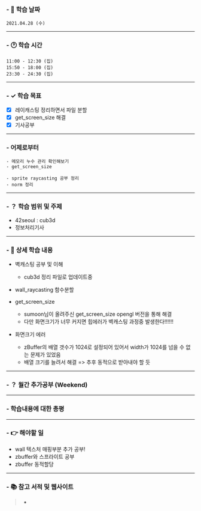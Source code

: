 ### - 📆 학습 날짜
	2021.04.28 (수)
___
### - 🕐 학습 시간
```
11:00 - 12:30 (집)
15:50 - 18:00 (집)
23:30 - 24:30 (집)
```
___
### - ✓ 학습 목표
- [x] 레이캐스팅 정리하면서 파일 분할
- [x] get_screen_size 해결
- [x] 기사공부
___
### - 어제로부터
```
- 메모리 누수 관리 확인해보기
- get_screen_size

- sprite raycasting 공부 정리
- norm 정리
```
___
### - ？ 학습 범위 및 주제
- 42seoul : cub3d
- 정보처리기사
___
### - 📝 상세 학습 내용
- 벽캐스팅 공부 및 이해
  - cub3d 정리 파일로 업데이트중
- wall_raycasting 함수분할

- get_screen_size
  - sumoon님이 올려주신 get_screen_size opengl 버전을 통해 해결
  - 다만 화면크기가 너무 커지면 힙에러가 벽캐스팅 과정중 발생한다!!!!!!

- 화면크기 에러
  - zBuffer의 배열 갯수가 1024로 설정되어 있어서 width가 1024를 넘을 수 없는 문제가 있었음
  - 배열 크기를 늘려서 해결 => 추후 동적으로 받아내야 할 듯
___
### - ？ 월간 추가공부 (Weekend)

___
### - 학습내용에 대한 총평

___
### - 👉 해야할 일
- wall 텍스처 매핑부분 추가 공부!
- zbuffer와 스프라이트 공부
- zbuffer 동적할당
___
### - 📚 참고 서적 및 웹사이트
> - 